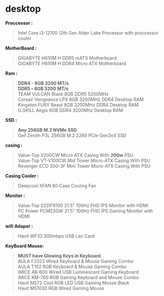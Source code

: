 # desktop

**Proccessor :** 
 >Intel Core i3-12100 12th Gen Alder Lake Processor with proccessor cooler

**MotherBoard :** 
 > GIGABYTE H610M H DDR5 mATX Motherboard \
 > GIGABYTE H610M H DDR4 Micro ATX Motherboard

**Ram :**
 > **DDR4 - 8GB 3200 MT/s** \
 > **DDR5 - 8GB 5200 MT/s** \
 > TEAM VULCAN Black 8GB DDR5 5200MHz\
 > Corsair Vengeance LPX 8GB 3200MHz DDR4 Desktop RAM\
 > Kingston FURY Beast 8GB 3200MHz DDR4 Desktop RAM\
 > G.SKILL Aegis 8GB DDR4 3200Mhz Desktop RAM

**SSD :** 
 >**Any 256GB M.2 NVMe SSD**\
 >Geil Zenith P3L 256GB M.2 2280 PCIe Gen3x4 SSD
 >


**casing :**
 >Value-Top V200CW Micro ATX Casing With **200w** PSU\
 >Value-Top VT-V100CW Mid Tower Micro-ATX Casing With PSU\
 >Revenger ECO 200-3F Mini Tower Micro-ATX Casing With PSU

**Casing Cooler :** 
 >Deepcool XFAN 80 Case Cooling Fan


**Monitor :**
 > Value-Top S22IFR100 21.5" 100Hz FHD IPS Monitor with HDMI\
 > PC Power PCM22GW 21.5" 100Hz FHD IPS Gaming Monitor with HDMI
  
**wifi Adaper :**
 >Havit WF32 300mbps USB Lan Card

**KeyBoard Mouse:**
 >**MUST have Glowing Keys in Keyboard**\
 > AULA F2023 Wired Keyboard & Mouse Gaming Combo \
 > AULA T102 RGB Keyboard & Mouse Gaming Combo\
 > iMICE AK-600 Wired USB Luminescent Gaming Keyboard\
 >iMICE KM-760 RGB Gaming Keyboard and Mouse Combo\
 >Havit MS72 Cool RGB LED USB Gaming Mouse Black\
 >Havit MS1030 RGB Wired Gaming Mouse

